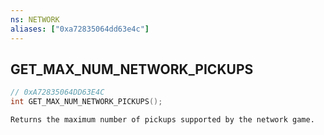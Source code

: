 ```yaml
---
ns: NETWORK
aliases: ["0xa72835064dd63e4c"]
---
```

## GET_MAX_NUM_NETWORK_PICKUPS

```c
// 0xA72835064DD63E4C
int GET_MAX_NUM_NETWORK_PICKUPS();
```

```
Returns the maximum number of pickups supported by the network game.
```
